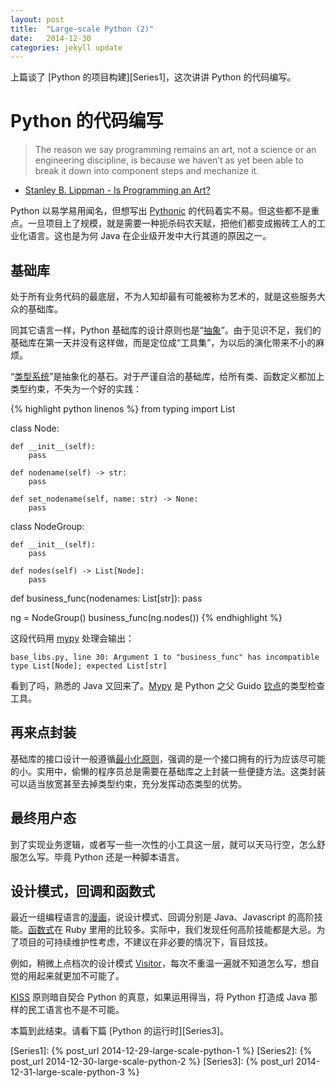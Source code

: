 ```yaml
---
layout: post
title:  "Large-scale Python (2)"
date:   2014-12-30
categories: jekyll update
---
```


上篇谈了 [Python 的项目构建][Series1]，这次讲讲 Python 的代码编写。

# Python 的代码编写

> The reason we say programming remains an art, not a science or an engineering discipline, is because we haven’t as yet been able to break it down into component steps and mechanize it.
- [Stanley B. Lippman - Is Programming an Art?](http://msdn.microsoft.com/en-us/magazine/cc163546.aspx)

Python 以易学易用闻名，但想写出 [Pythonic](http://programmers.stackexchange.com/questions/119913/how-can-i-learn-to-effectively-write-pythonic-code) 的代码着实不易。但这些都不是重点。一旦项目上了规模，就是需要一种扼杀码农天赋，把他们都变成搬砖工人的工业化语言。这也是为何 Java 在企业级开发中大行其道的原因之一。

## 基础库

处于所有业务代码的最底层，不为人知却最有可能被称为艺术的，就是这些服务大众的基础库。

同其它语言一样，Python 基础库的设计原则也是“[抽象](http://en.wikipedia.org/wiki/Abstraction_(computer_science))”。由于见识不足，我们的基础库在第一天并没有这样做，而是定位成“工具集”，为以后的演化带来不小的麻烦。

“[类型系统](http://en.wikipedia.org/wiki/Type_system)”是抽象化的基石。对于严谨自洽的基础库，给所有类、函数定义都加上类型约束，不失为一个好的实践：

{% highlight python linenos %}
from typing import List


class Node:

    def __init__(self):
        pass

    def nodename(self) -> str:
        pass

    def set_nodename(self, name: str) -> None:
        pass


class NodeGroup:

    def __init__(self):
        pass

    def nodes(self) -> List[Node]:
        pass


def business_func(nodenames: List[str]):
    pass


ng = NodeGroup()
business_func(ng.nodes())
{% endhighlight %}

这段代码用 [mypy][mypy] 处理会输出：

    base_libs.py, line 30: Argument 1 to "business_func" has incompatible 
    type List[Node]; expected List[str]

看到了吗，熟悉的 Java 又回来了。[Mypy][mypy] 是 Python 之父 Guido [钦点](https://mail.python.org/pipermail/python-ideas/2014-August/028618.html)的类型检查工具。

## 再来点封装

基础库的接口设计一般遵循[最小化原则](http://en.wikipedia.org/wiki/Interface_segregation_principle)，强调的是一个接口拥有的行为应该尽可能的小。实用中，偷懒的程序员总是需要在基础库之上封装一些便捷方法。这类封装可以适当放宽甚至去掉类型约束，充分发挥动态类型的优势。

## 最终用户态

到了实现业务逻辑，或者写一些一次性的小工具这一层，就可以天马行空，怎么舒服怎么写。毕竟 Python 还是一种脚本语言。

## 设计模式，回调和函数式

最近一组编程语言的[漫画](http://blog.jobbole.com/77608/)，说设计模式、回调分别是 Java、Javascript 的高阶技能。[函数式][FP]在 Ruby 里用的比较多。实际中，我们发现任何高阶技能都是大忌。为了项目的可持续维护性考虑，不建议在非必要的情况下，盲目炫技。

例如，稍微上点档次的设计模式 [Visitor](http://en.wikipedia.org/wiki/Visitor_pattern)，每次不重温一遍就不知道怎么写，想自觉的用起来就更加不可能了。

[KISS](http://en.wikipedia.org/wiki/KISS_principle) 原则暗自契合 Python 的真意，如果运用得当，将 Python 打造成 Java 那样的民工语言也不是不可能。

本篇到此结束。请看下篇 [Python 的运行时][Series3]。


[mypy]: http://www.mypy-lang.org
[FP]: http://en.wikipedia.org/wiki/Functional_programming
[Series1]: {% post_url 2014-12-29-large-scale-python-1 %}
[Series2]: {% post_url 2014-12-30-large-scale-python-2 %}
[Series3]: {% post_url 2014-12-31-large-scale-python-3 %}

